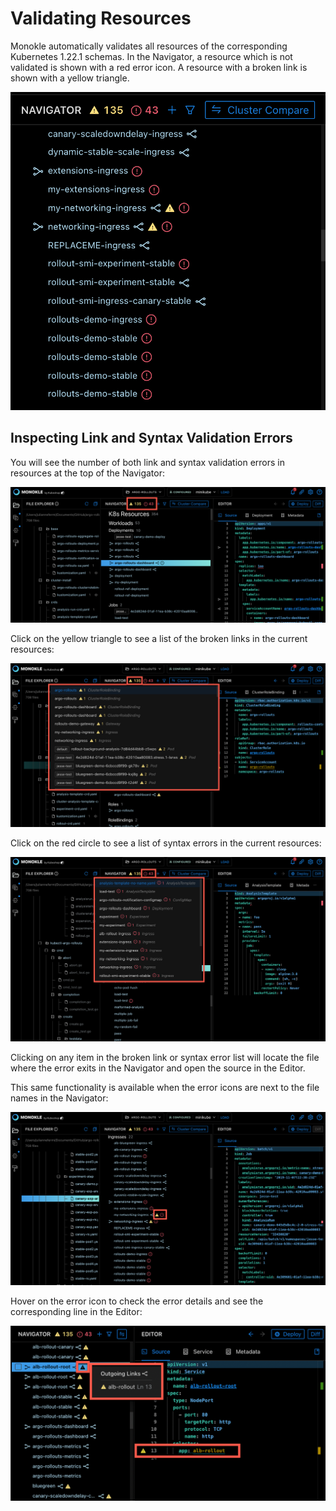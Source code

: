 # Validating Resources

Monokle automatically validates all resources of the corresponding Kubernetes 1.22.1 schemas. In the Navigator, a resource which is not validated is shown with a red error icon. A resource with a broken link is shown with a yellow triangle. 

![Resource Validation](img/link-syntax-errors-image-1-1.5.0.png)

## **Inspecting Link and Syntax Validation Errors**

You will see the number of both link and syntax validation errors in resources at the top of the Navigator:

![Link and Syntax Errors](img/navigator-link-and-syntax-errors-header-1.5.0.png)

Click on the yellow triangle to see a list of the broken links in the current resources:

![Link Errors](img/navigator-broken-links-list-1.5.0.png)

Click on the red circle to see a list of syntax errors in the current resources:

![Syntax Errors](img/navigator-syntax-errors-list-1.5.0.png)

Clicking on any item in the broken link or syntax error list will locate the file where the error exits in the Navigator and open the source in the Editor.  

This same functionality is available when the error icons are next to the file names in the Navigator:

![Link and Syntax Icons](img/navigator-link-syntax-errors-1.5.0.png)

Hover on the error icon to check the error details and see the corresponding line in the Editor:

![Resource Error Popup](img/error-details-popup-1.5.0.png)
